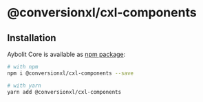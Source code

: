 # @conversionxl/cxl-components


## Installation

Aybolit Core is available as [npm package](https://www.npmjs.com/package/@conversionxl/cxl-components):

```sh
# with npm
npm i @conversionxl/cxl-components --save

# with yarn
yarn add @conversionxl/cxl-components
```
